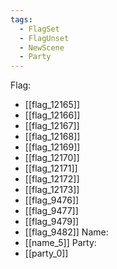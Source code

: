 ```yaml
---
tags:
  - FlagSet
  - FlagUnset
  - NewScene
  - Party
---
```

Flag:
- [[flag_12165]]
- [[flag_12166]]
- [[flag_12167]]
- [[flag_12168]]
- [[flag_12169]]
- [[flag_12170]]
- [[flag_12171]]
- [[flag_12172]]
- [[flag_12173]]
- [[flag_9476]]
- [[flag_9477]]
- [[flag_9479]]
- [[flag_9482]]
Name:
- [[name_5]]
Party:
- [[party_0]]
